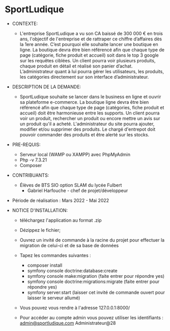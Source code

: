 # SportLudique

- CONTEXTE: 
  - L'entreprise SportLudique a vu son CA baissé de 300 000 € en trois ans, l'objectif de l'entreprise et de 
rattraper ce chiffre d’affaires dès la 1ere année. C’est pourquoi elle souhaite lancer une boutique en ligne. La 
boutique devra être bien référencé afin que chaque type de page (catégorie, fiche produit et accueil) soit 
dans le top 3 google sur les requêtes ciblées. Un client pourra voir plusieurs produits, chaque produit en 
détail et réalisé son panier d’achat. L’administrateur quant à lui pourra gérer les utilisateurs, les produits, les 
catégories directement sur son interface d’administrateur.

- DESCRIPTION DE LA DEMANDE:
  - SportLudique souhaite se lancer dans le business en ligne et ouvrir sa plateforme e-commerce. La boutique
  ligne devra être bien référencé afin que chaque type de page (catégories, fiche produit et accueil) doit être harmonieuse
  entre les supports. Un client pourra voir un produit, rechercher un produit ou encore mettre un avis sur un produit qu'il
  a acheté. L'administrateur du site pourra ajouter, modifier et/ou supprimer des produits. Le chargé d'entrepot doit pouvoir
  commander des produits et être alerté sur les stocks.

- PRE-REQUIS:
	- Serveur local (WAMP ou XAMPP) avec PhpMyAdmin
	- Php -v 7.3.21
	- Composer

- CONTRIBUANTS:
  - Élèves de BTS SIO option SLAM du lycée Fulbert
    -  Gabriel Harfouche - chef de projet/développeur
	
- Période de réalisation : Mars 2022 - Mai 2022

- NOTICE D'INSTALLATION:
	- téléchargez l'application au format .zip
	- Dézippez le fichier;
	- Ouvrez un invité de commande à la racine du projet pour effectuer la migration de celui-ci et de sa base de données
	- Tapez les commandes suivantes : 
		- composer install
		- symfony console doctrine:database:create
		- symfony console make:migration (faite entrer pour répondre yes)
		- symfony console doctrine:migrations:migrate (faite entrer pour répondre yes) 
		- symfony server:start (laisser cet invité de commande ouvert pour laisser le serveur allumé)
		
	- Vous pouvez vous rendre à l'adresse 127.0.0.1:8000/
	- Pour accéder au compte admin vous pouvez utiliser les identifiants : admin@sportludique.com
	                                                                       Administrateur@28
